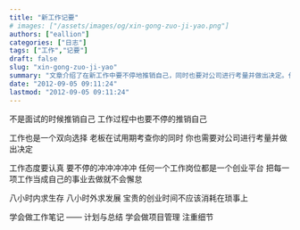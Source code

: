 ```yaml
---
title: "新工作记要"
# images: ["/assets/images/og/xin-gong-zuo-ji-yao.png"]
authors: ["eallion"]
categories: ["日志"]
tags: ["工作","记要"]
draft: false
slug: "xin-gong-zuo-ji-yao"
summary: "文章介绍了在新工作中要不停地推销自己，同时也要对公司进行考量并做出决定。作者强调工作态度要认真，并将每一项工作都当成自己的事业去做。此外，还提到了学会做工作笔记、计划与总结以及项目管理的重要性。最后，文章还提到了摆摊记和表情图片预览等内容。"
date: "2012-09-05 09:11:24"
lastmod: "2012-09-05 09:11:24"
---
```


不是面试的时候推销自己
工作过程中也要不停的推销自己

工作也是一个双向选择
老板在试用期考查你的同时
你也需要对公司进行考量并做出决定

工作态度要认真
要不停的冲冲冲冲冲
任何一个工作岗位都是一个创业平台
把每一项工作当成自己的事业去做就不会懈怠

八小时内求生存
八小时外求发展
宝贵的创业时间不应该消耗在琐事上

学会做工作笔记 —— 计划与总结
学会做项目管理
注重细节
